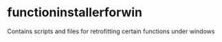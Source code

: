 # functioninstallerforwin
Contains scripts and files for retrofitting certain functions under windows
